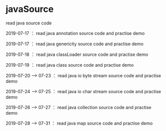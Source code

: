 # javaSource
read java source code

2019-07-17 ： read java annotation source code and practise demo

2019-07-17 ： read java genericity source code and practise demo

2019-07-18 ： read java classLoader source code and practise demo  

2019-07-19 ： read java class source code and practise demo 

2019-07-20 --> 07-23 ： read java io byte stream source code and practise demo 

2019-07-24 --> 07-25 ： read java io char stream source code and practise demo 

2019-07-26 --> 07-27 ： read java collection source code and practise demo 

2019-07-28 --> 07-31 ： read java map source code and practise demo 

